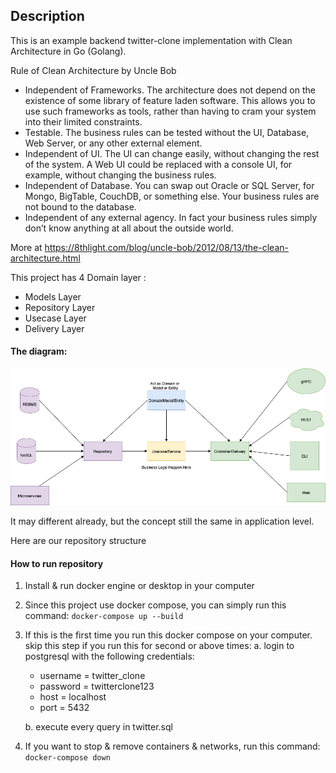 ## Description

This is an example backend twitter-clone implementation with Clean Architecture in Go (Golang).

Rule of Clean Architecture by Uncle Bob

- Independent of Frameworks. The architecture does not depend on the existence of some library of feature laden software. This allows you to use such frameworks as tools, rather than having to cram your system into their limited constraints.
- Testable. The business rules can be tested without the UI, Database, Web Server, or any other external element.
- Independent of UI. The UI can change easily, without changing the rest of the system. A Web UI could be replaced with a console UI, for example, without changing the business rules.
- Independent of Database. You can swap out Oracle or SQL Server, for Mongo, BigTable, CouchDB, or something else. Your business rules are not bound to the database.
- Independent of any external agency. In fact your business rules simply don’t know anything at all about the outside world.

More at https://8thlight.com/blog/uncle-bob/2012/08/13/the-clean-architecture.html

This project has 4 Domain layer :

- Models Layer
- Repository Layer
- Usecase Layer
- Delivery Layer

#### The diagram:

![golang clean architecture](https://github.com/alifahsanilsatria/twitter-clone/raw/master/clean-arch.png)

It may different already, but the concept still the same in application level.

Here are our repository structure 

#### How to run repository
1. Install & run docker engine or desktop in your computer
2. Since this project use docker compose, you can simply run this command:
```docker-compose up --build```
3. If this is the first time you run this docker compose on your computer. skip this step if you run this for second or above times:
a. login to postgresql with the following credentials: 
    * username = twitter_clone
    * password = twitterclone123
    * host = localhost
    * port = 5432

    b. execute every query in twitter.sql
3. If you want to stop & remove containers & networks, run this command:
```docker-compose down```
